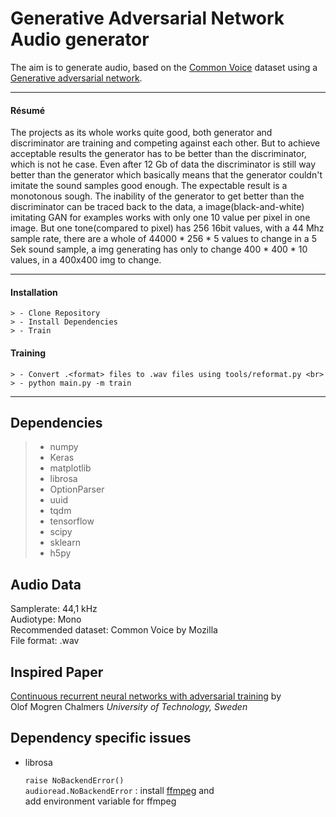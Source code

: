 Generative Adversarial Network Audio generator
===================

The aim is to generate audio, based on the [Common Voice](https://voice.mozilla.org/en/data) dataset using a
[Generative adversarial network](https://en.wikipedia.org/wiki/Generative_adversarial_network).

----------

#### Résumé

The projects as its whole works quite good, both generator and discriminator are training and competing
against each other. But to achieve acceptable results the generator has to be better than the discriminator, which is not he case. 
Even after 12 Gb of data the discriminator is still way better than the generator which basically means that the generator couldn't 
imitate the sound samples good enough. The expectable result is a monotonous sough. The inability of the generator to get better
than the discriminator can be traced back to the data, a image(black-and-white) imitating GAN for examples works with only one 10 value
per pixel in one image. But one tone(compared to pixel) has 256 16bit values, with a 44 Mhz sample rate, there are a whole of 44000 * 256 * 5 values 
to change in a 5 Sek sound sample, a img generating has only to change 400 * 400 * 10 values, in a 400x400 img to change.

----------

#### Installation

    > - Clone Repository
    > - Install Dependencies
    > - Train

#### Training
    > - Convert .<format> files to .wav files using tools/reformat.py <br>
    > - python main.py -m train

----------

Dependencies
-------------------

> - numpy
> - Keras
> - matplotlib
> - librosa
> - OptionParser
> - uuid
> - tqdm
> - tensorflow
> - scipy
> - sklearn 
> - h5py

Audio Data
-------------------

Samplerate: 44,1 kHz <br>
Audiotype: Mono <br>
Recommended dataset: Common Voice by Mozilla<br>
File format: .wav

Inspired Paper
-------------------

[Continuous recurrent neural networks with adversarial training](https://arxiv.org/pdf/1611.09904.pdf) by <br>
Olof Mogren Chalmers *University of Technology, Sweden*

Dependency specific issues
-------------------

 - librosa

	`raise NoBackendError() ` <br>
    `audioread.NoBackendError` :
    install [ffmpeg](https://ffmpeg.zeranoe.com/builds/) and <br>
    add environment variable for ffmpeg
